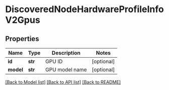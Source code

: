 # DiscoveredNodeHardwareProfileInfoV2Gpus

## Properties
Name | Type | Description | Notes
------------ | ------------- | ------------- | -------------
**id** | **str** | GPU ID | [optional] 
**model** | **str** | GPU model name | [optional] 

[[Back to Model list]](../README.md#documentation-for-models) [[Back to API list]](../README.md#documentation-for-api-endpoints) [[Back to README]](../README.md)

